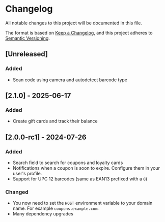 # Changelog

All notable changes to this project will be documented in this file.

The format is based on [Keep a Changelog](https://keepachangelog.com/en/1.1.0/),
and this project adheres to [Semantic Versioning](https://semver.org/spec/v2.0.0.html).

## [Unreleased]

### Added

- Scan code using camera and autodetect barcode type

## [2.1.0] - 2025-06-17

### Added

- Create gift cards and track their balance

## [2.0.0-rc1] - 2024-07-26

### Added

- Search field to search for coupons and loyalty cards
- Notifications when a coupon is soon to expire. Configure them in your user's profile.
- Support for UPC 12 barcodes (same as EAN13 prefixed with a `0`)

### Changed

- You now need to set the `HOST` environment variable to your domain name. For example `coupons.example.com`.
- Many dependency upgrades
